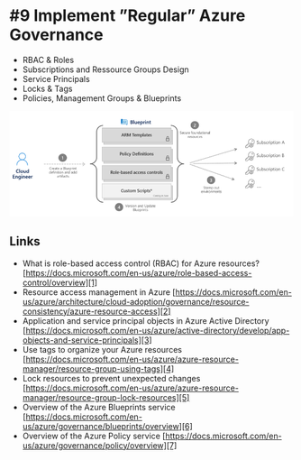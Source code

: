 # #9 Implement ”Regular” Azure Governance
- RBAC & Roles
- Subscriptions and Ressource Groups Design
- Service Principals
- Locks & Tags
- Policies, Management Groups & Blueprints

![blueprints][blueprints]

[blueprints]:  /images/09-blueprints.png "Blueprints"

## Links
- What is role-based access control (RBAC) for Azure resources? [https://docs.microsoft.com/en-us/azure/role-based-access-control/overview][1]
- Resource access management in Azure [https://docs.microsoft.com/en-us/azure/architecture/cloud-adoption/governance/resource-consistency/azure-resource-access][2]
- Application and service principal objects in Azure Active Directory [https://docs.microsoft.com/en-us/azure/active-directory/develop/app-objects-and-service-principals][3]
- Use tags to organize your Azure resources [https://docs.microsoft.com/en-us/azure/azure-resource-manager/resource-group-using-tags][4]
- Lock resources to prevent unexpected changes [https://docs.microsoft.com/en-us/azure/azure-resource-manager/resource-group-lock-resources][5]
- Overview of the Azure Blueprints service [https://docs.microsoft.com/en-us/azure/governance/blueprints/overview][6]
- Overview of the Azure Policy service [https://docs.microsoft.com/en-us/azure/governance/policy/overview][7]

[1]: https://docs.microsoft.com/en-us/azure/role-based-access-control/overview 
[2]: https://docs.microsoft.com/en-us/azure/architecture/cloud-adoption/governance/resource-consistency/azure-resource-access
[3]: https://docs.microsoft.com/en-us/azure/active-directory/develop/app-objects-and-service-principals
[4]: [https://docs.microsoft.com/en-us/azure/azure-resource-manager/resource-group-using-tags]
[5]: [https://docs.microsoft.com/en-us/azure/azure-resource-manager/resource-group-lock-resources]
[6]: https://docs.microsoft.com/en-us/azure/governance/blueprints/overview
[7]: [https://docs.microsoft.com/en-us/azure/governance/policy/overview]
